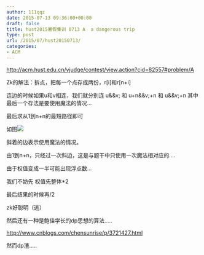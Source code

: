 ```yaml
---
author: 111qqz
date: 2015-07-13 09:36:00+00:00
draft: false
title: hust2015暑假集训 0713 A  a dangerous trip
type: post
url: /2015/07/hust20150713/
categories:
- ACM
---
```


http://acm.hust.edu.cn/vjudge/contest/view.action?cid=82557#problem/A







Zk的解法：拆点，把每一个点存成两份，r[i]和r[n+i]




连边的时候如果u和v相连，我们就分别连 u&&v; 和 u+n&&v;+n  和 u&&v;+n  其中最后一个存法是要使用魔法的情况...




最后求从1到n+n的最短路径即可




如图![](https://111qqz.com/wp-content/uploads/2015/11/131729505798135.png)





斜着的边表示使用魔法的情况。




由1到n+n，只经过一次斜边，这是与题干中只使用一次魔法相对应的....




由于权值变成一半可能出现浮点数...




我们不妨先 权值先整体*2




最后结果的时候再/2 




zk好聪明（逃）







然后还有一种是鲍佳学长的dp思想的算法.....




http://www.cnblogs.com/chensunrise/p/3721427.html




然而dp渣.....



